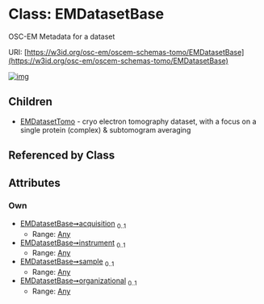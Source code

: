 
# Class: EMDatasetBase

OSC-EM Metadata for a dataset

URI: [https://w3id.org/osc-em/oscem-schemas-tomo/EMDatasetBase](https://w3id.org/osc-em/oscem-schemas-tomo/EMDatasetBase)


[![img](https://yuml.me/diagram/nofunky;dir:TB/class/[EMDatasetTomo],[Any]<organizational%200..1-++[EMDatasetBase],[Any]<sample%200..1-++[EMDatasetBase],[Any]<instrument%200..1-++[EMDatasetBase],[Any]<acquisition%200..1-++[EMDatasetBase],[EMDatasetBase]^-[EMDatasetTomo],[Any])](https://yuml.me/diagram/nofunky;dir:TB/class/[EMDatasetTomo],[Any]<organizational%200..1-++[EMDatasetBase],[Any]<sample%200..1-++[EMDatasetBase],[Any]<instrument%200..1-++[EMDatasetBase],[Any]<acquisition%200..1-++[EMDatasetBase],[EMDatasetBase]^-[EMDatasetTomo],[Any])

## Children

 * [EMDatasetTomo](EMDatasetTomo.md) - cryo electron tomography dataset, with a focus on a single protein (complex) & subtomogram averaging

## Referenced by Class


## Attributes


### Own

 * [EMDatasetBase➞acquisition](EMDatasetBase_acquisition.md)  <sub>0..1</sub>
     * Range: [Any](Any.md)
 * [EMDatasetBase➞instrument](EMDatasetBase_instrument.md)  <sub>0..1</sub>
     * Range: [Any](Any.md)
 * [EMDatasetBase➞sample](EMDatasetBase_sample.md)  <sub>0..1</sub>
     * Range: [Any](Any.md)
 * [EMDatasetBase➞organizational](EMDatasetBase_organizational.md)  <sub>0..1</sub>
     * Range: [Any](Any.md)
